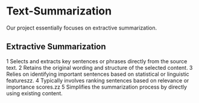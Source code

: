# Text-Summarization

Our project essentially focuses on extractive summarization.

## Extractive Summarization
1 Selects and extracts key sentences or phrases directly from the source text.
2 Retains the original wording and structure of the selected content.
3 Relies on identifying important sentences based on statistical or linguistic featureszz.
4 Typically involves ranking sentences based on relevance or importance scores.zz
5 Simplifies the summarization process by directly using existing content.

